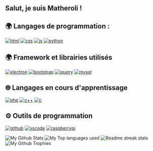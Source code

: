 ## Salut, je suis Matheroli !

## 🌍 Langages de programmation :

<p>
  <a href="https://developer.mozilla.org/docs/Web/HTML"><img alt="html" src="https://img.shields.io/badge/-HTML-E34F26?style=flat-square&logo=html5&logoColor=white" /></a>
  <a href="https://developer.mozilla.org/docs/Web/CSS"><img alt="css" src="https://img.shields.io/badge/-CSS-00A6FF?style=flat-square&logo=css3&logoColor=white" /></a>
  <a href="https://developer.mozilla.org/docs/Web/JavaScript"><img alt="js" src="https://img.shields.io/badge/-JavaScript-FFEE00?style=flat-square&logo=javascript&logoColor=black" /></a>
  <a href="https://python.org"><img alt="python" src="https://img.shields.io/badge/-Python-00ff1e?style=flat-square&logo=python&logoColor=black" /></a>
</p>

## 🌍 Framework et librairies utilisés

<p>
  <a href="https://electronjs.org"><img alt="electron" src="https://img.shields.io/badge/-Electron-47848F?style=flat-square&logo=electron&logoColor=black" /></a>
  <a href="https://getbootstrap.com"><img alt="bootstrap" src="https://img.shields.io/badge/-Bootstrap-563D7C?style=flat-square&logo=bootstrap&logoColor=white" /></a>
  <a href="https://jquery.com"><img alt="jquery" src="https://img.shields.io/badge/-jQuery-0769AD?style=flat-square&logo=jquery&logoColor=white" /></a>
  <a href="https://www.mysql.com"><img alt="mysql" src="https://img.shields.io/badge/-MySQL-4479A1?style=flat-square&logo=mysql&logoColor=white" /></a>
</p>

## 🌐 Langages en cours d'apprentissage

<p>
  <a href="https://www.php.net/"><img alt="php" src="https://img.shields.io/badge/-Php-777BB4?style=flat-square&logo=php&logoColor=black" /></a>
  <a href="https://isocpp.org/"><img alt="c++" src="https://img.shields.io/badge/-C++-00599C?style=flat-square&logo=c%2B%2B&logoColor=white" /></a>
  <a href="https://c.developpez.com/"><img alt="c" src="https://img.shields.io/badge/-C-A8B9CC?style=flat-square&logo=c&logoColor=white" /></a>
</p>

## ⚙️ Outils de programmation
<p>
  <a href="https://github.com"><img alt="github" src="https://img.shields.io/badge/-GitHub-161616?style=flat-square&logo=github&logoColor=white" /></a>
  <a href="https://code.visualstudio.com"><img alt="vscode" src="https://img.shields.io/badge/-Visual%20Studio%20Code-0078d7?style=flat-square&logo=visual-studio-code&logoColor=white" /></a>
  <a href="https://raspberrypi.org"><img alt="raspberrypi" src="https://img.shields.io/badge/-Raspberrypi-C51A4A?style=flat-square&logo=https://upload.wikimedia.org/wikipedia/fr/thumb/3/3b/Raspberry_Pi_logo.svg/1200px-Raspberry_Pi_logo.svg.png&logoColor=white" /></a>
</p>

<!-- <p align="left"> 
  Visitor count<br>
  <img src="https://profile-counter.glitch.me/Matheroli/count.svg" />
</p>
-->

<img alt="My Github Stats" src="https://github-readme-stats.vercel.app/api?username=Matheroli&show_icons=true&hide_border=true&theme=tokyonight" />
<img alt="My Top languages used" src="https://github-readme-stats.vercel.app/api/top-langs?username=matheroli&show_icons=true&theme=tokyonight&layout=compact" />
<img alt="Readme streak stats" src="https://github-readme-streak-stats.herokuapp.com/?user=Matheroli&theme=tokyonight"/>
<img alt="My Github Trophies" src="https://github-profile-trophy.vercel.app/?username=Matheroli&theme=dracula" />
